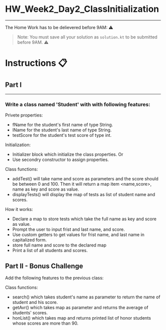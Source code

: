 # HW_Week2_Day2_ClassInitialization
---
The Home Work has to be delievered before 9AM: ⚠️

> Note: You must save all your solution as `solution.kt` to be submitted before 9AM. ⚠️
# Instructions 📋

## Part I 
---
### Write a class named 'Student' with with following features:

Privete properties:
- fName for the student's first name of type String.
- lName for the student's last name of type String.
- testScore for the student's test score of type int.

Initialization:
- Initializer block which initialize the class properties.
Or
- Use secondry constructor to assign properties.


Class functions:
- addTest() will take name and score as parameters and the score should be between 0 and 100. Then it will return a map item <name,score>, name as key and score as value.
- displayTests() will display the map of tests as list of student name and scores.


How it works:
- Declare a map to store tests which take the full name as key and score as value.
- Prompt the user to input frist and last name, and score.
- Use custom getters to get values for frist name, and last name in capitalized form.
- store full name and score to the declared map
- Print a list of all students and scores.


## Part II - Bonus Challenge 
Add the following features to the previous class:

Class functions:
- search() which takes student's name as parameter to return the name of student and his score.
- getAvr() which takes map as parameter and returns the average of students' scores.
- honList() which takes map and returns printed list of honor students whose scores are more than 90.





